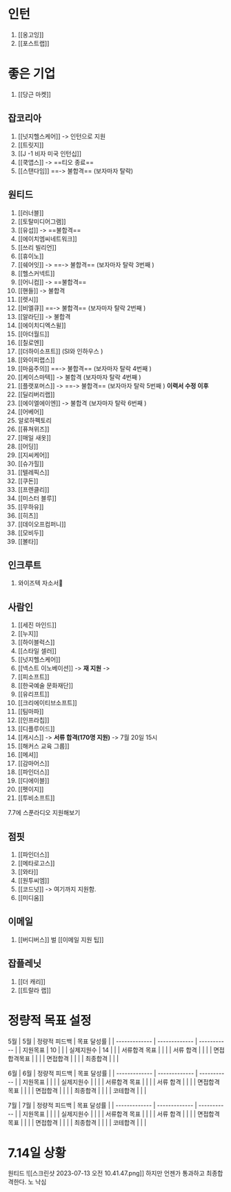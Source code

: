 
# 인턴
1. [[옹고잉]]
2. [[포스트랩]]

# 좋은 기업
1. [[당근 마켓]]

## 잡코리아
1. [[넛지헬스케어]] -> 인턴으로 지원 
2. [[트릿지]]
3. [[J -1 비자 미국 인턴십]]
4. [[쿡앱스]] -> ==티오 종료==
5. [[스탠다임]] ==-> 불합격== (보자마자 탈락)

## 원티드
1. [[러너블]]
2. [[토탈미디어그램]]
3. [[유섭]] -> ==불합격==
4. [[에이치엠씨네트워크]]
5. [[쓰리 빌리언]]
6. [[휴이노]]
7. [[쉐어잇]] -> ==-> 불합격== (보자마자 탈락 3번째 )
8. [[헬스커넥트]]
9. [[어니컴]] -> ==불합격== 
10. [[핸들]] -> 불합격
11. [[렛시]]
12. [[비엘큐]] ==-> 불합격== (보자마자 탈락 2번째 )
13. [[알라딘]] -> 불합격
14. [[에이치디엑스윌]]
15. [[아더월드]]
16. [[칠로엔]]
17. [[더하이소프트]] (SI와 인하우스 )
18. [[와이피랩스]]
19. [[마음주의]] ==-> 불합격== (보자마자 탈락 4번째 )
20. [[케이스마텍]] -> 불합격 (보자마자 탈락 4번째 )
21. [[플랫포머스]] -> ==-> 불합격== (보자마자 탈락 5번째 )
**이력서 수정 이후**
1. [[딜리버리랩]]
2. [[에이엘에이엔]] -> 불합격 (보자마자 탈락 6번째 )
3. [[어베어]]
4. 알로하펙토리
5. [[퓨쳐위즈]]
6. [[매일 새옷]]
7. [[어딩]]
8. [[지씨케어]]
9. [[슈가힐]]
10. [[텔레픽스]]
11. [[쿠돈]]
12. [[프렌클리]]
13. [[미스터 블루]]
14. [[무하유]]
15. [[히츠]]
16. [[데이오프컴퍼니]]
17. [[모비두]]
18. [[볼타]]



## 인크루트
1. 와이즈텍 자소서

## 사람인
1. [[세진 마인드]]
2. [[누지]] 
3. [[하이블럭스]]
4. [[스타일 셀러]]
5. [[넛지헬스케어]]
6. [[넥스트 이노베이션]] -> **재 지원** -> 
7. [[피소프트]]
8. [[한국예술 문화재단]]
9. [[유리프트]]
10. [[크리에이티브소프트]]
11. [[팀마파]]
12. [[인프라칩]]
13. [[디플루이드]]
14. [[캐시스]] -> **서류 합격(170명 지원)** -> 7월 20일 15시 
15. [[해커스 교육 그룹]]
16. [[메셔]]
17. [[감마어스]]
18. [[파인더스]]
19. [[디에이블]]
20. [[펫이지]]
21. [[투비소프트]]

7.7에 스푼라디오 지원해보기 

## 점핏
1. [[파인더스]]
2. [[메타로고스]]
3. [[와타]]
4. [[원투씨엠]]
5. [[코드넛]] -> 여기까지 지원함.
6. [[미디움]] 


## 이메일
1. [[버디버스]]
벌
[[이메일 지원 팁]]

## 잡플레닛
1. [[더 캐리]]
2. [[트랄라 랩]]



# 정량적 목표 설정

5월
| 5월   | 정량적 피드백 | 목표 달성률 |
| ------------- | ------------- | ----------- |
| 지원목표      |       10        |             |
| 실제지원수    |        14       |       |
| 서류합격 목표 |               |                |
| 서류 합격     |              |             |
| 면접합격목표  |               |             |
| 면접합격      |               |             |
| 최종합격      |               |             |

6월
| 6월          | 정량적 피드백 | 목표 달성률 |
| ------------- | ------------- | ----------- |
| 지원목표      |             |             |
| 실제지원수    |             |            |
| 서류합격 목표 |       |     |
| 서류 합격     | |    |
| 면접합격목표  |           |             |
| 면접합격      |            |             |
| 최종합격      |               |             |
| 코테합격      |           |    |

7월
| 7월           | 정량적 피드백 | 목표 달성률 |
| ------------- | ------------- | ----------- |
| 지원목표      |               |             |
| 실제지원수    |               |             |
| 서류합격 목표 |               |             |
| 서류 합격     |               |             |
| 면접합격목표  |               |             |
| 면접합격      |               |             |
| 최종합격      |               |             |
| 코테합격      |               |             |



# 7.14일 상황 
원티드 
![[스크린샷 2023-07-13 오전 10.41.47.png]]
하지만 언젠가 통과하고 최종합격한다. 노 낙심 